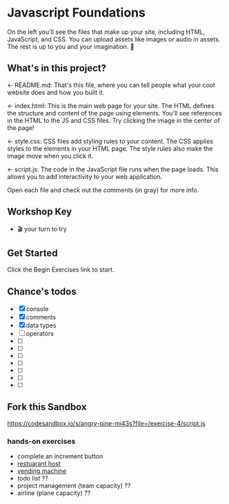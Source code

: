 # Javascript Foundations

On the left you'll see the files that make up your site, including HTML, JavaScript, and CSS. You can upload assets like images or audio in assets. The rest is up to you and your imagination. 🦄

## What's in this project?

← README.md: That's this file, where you can tell people what your cool website does and how you built it.

← index.html: This is the main web page for your site. The HTML defines the structure and content of the page using elements. You'll see references in the HTML to the JS and CSS files. Try clicking the image in the center of the page!

← style.css: CSS files add styling rules to your content. The CSS applies styles to the elements in your HTML page. The style rules also make the image move when you click it.

← script.js: The code in the JavaScript file runs when the page loads. This allows you to add interactivity to your web application.

Open each file and check out the comments (in gray) for more info.

## Workshop Key

- 🎬 your turn to try

## Get Started

Click the Begin Exercises link to start.

## Chance's todos

- [x] console
- [x] comments
- [x] data types
- [ ] operators
- [ ]
- [ ]
- [ ]
- [ ]
- [ ]
- [ ]
- [ ]

## Fork this Sandbox

https://codesandbox.io/s/angry-pine-mi43s?file=/exercise-4/script.js

### hands-on exercises

- complete an increment button
- [restuarant host](https://github.com/chancesmith/javascript-foundations-restaurant)
- [vending machine](https://github.com/chancesmith/javascript-foundations-vending-machine)
- todo list ??
- project management (team capacity) ??
- airline (plane capacity) ??
